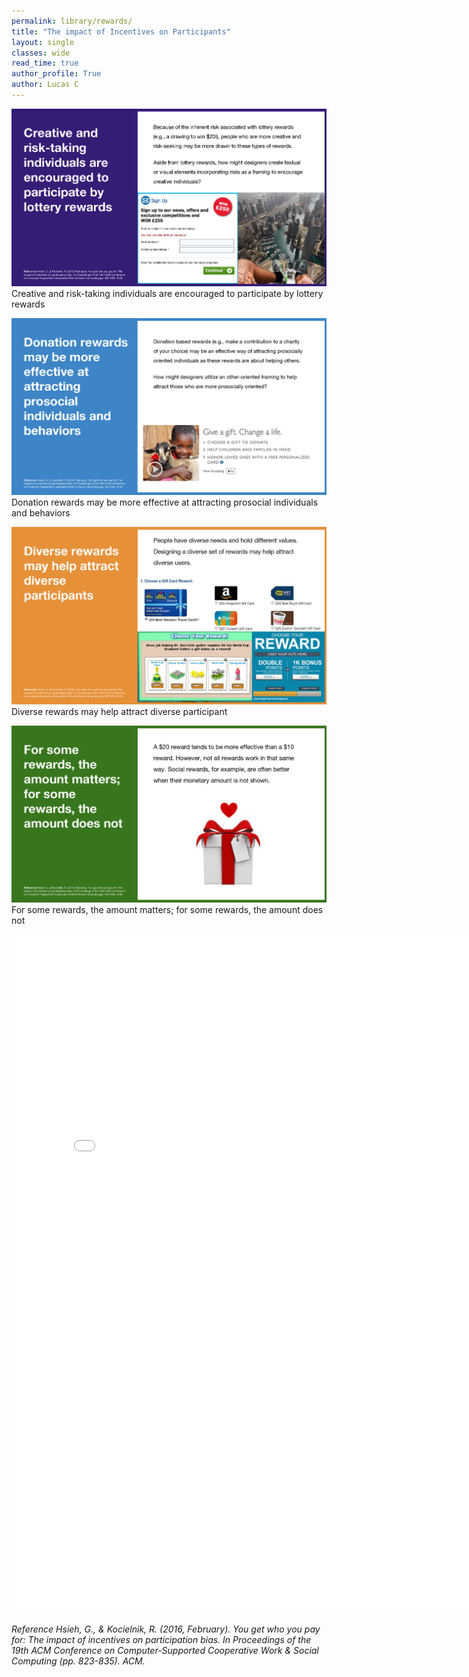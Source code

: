 ```yaml
---
permalink: library/rewards/
title: "The impact of Incentives on Participants"
layout: single
classes: wide
read_time: true
author_profile: True
author: Lucas C
---
```

![Creative and risk-taking individuals are encouraged to participate by lottery rewards](/assets/images/rewards_1.png)
Creative and risk-taking individuals are encouraged to participate by lottery rewards

![Donation rewards may be more effective at attracting prosocial individuals and behaviors](/assets/images/rewards_2.png)
Donation rewards may be more effective at attracting prosocial individuals and behaviors

![Diverse rewards may help attract diverse participant](/assets/images/rewards_3.png)
Diverse rewards may help attract diverse participant

![For some rewards, the amount matters; for some rewards, the amount does not](/assets/images/rewards_4.png)
For some rewards, the amount matters; for some rewards, the amount does not

<embed src="{{ site.baseurl }}/assets/research/hsieh-CSCW2016-incentives.pdf" width="800px" height="1080px" />

###### Reference Hsieh, G., & Kocielnik, R. (2016, February). You get who you pay for: The impact of incentives on participation bias. In Proceedings of the 19th ACM Conference on Computer-Supported Cooperative Work & Social Computing (pp. 823-835). ACM.
